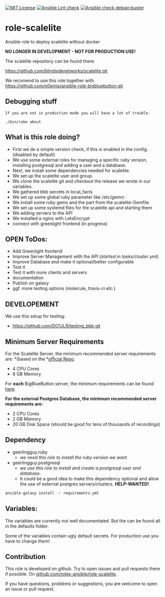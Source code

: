 [![MIT License](https://raw.githubusercontent.com/roles-ansible/role-scalelite/master/.github/license.svg?sanitize=true)](https://github.com/roles-ansible/role_scalelite/blob/master/LICENSE)
[![Ansible Lint check](https://github.com/roles-ansible/role-scalelite/workflows/Ansible%20Lint%20check/badge.svg)](https://github.com/roles-ansible/role-scalelite/actions?query=workflow%3A%22Ansible+Lint+check%22)
[![Ansible check debian:buster](https://github.com/roles-ansible/role-scalelite/workflows/Ansible%20check%20debian:buster/badge.svg)](https://github.com/roles-ansible/role-scalelite/actions?query=workflow%3A%22Ansible+check+debian%3Abuster%22)

# role-scalelite
Ansible role to deploy scalelite without docker

**NO LONGER IN DEVELOPMENT - NOT FOR PRODUCTION USE!**

The scalelite repository can be found there:

https://github.com/blindsidenetworks/scalelite.git
<!-- https://github.com/blindsidenetworks/scalelite/blob/master/Dockerfile#L58-L62 -->

We recomend to use this role together with https://github.com/n0emis/ansible-role-bigbluebutton.git

 Debugging stuff
-----------
```
If you are not in production mode you will have a lot of trouble.

./bin/rake about
```

 What is this role doing?
--------------------
 + First we do a simple version check, if this is enabled in the config. (disabled by default)
 + We use some external roles for managing a specific ruby version, installing postgresql and adding a user and a database.
 + Next, we install some dependencies needed for scalelite.
 + We set up the scalelite user and group.
 + We clone the scalelite git and checkout the release we wrote in our variables.
 + We gathered bbb secrets in local_facts
 + We set up some global ruby parameter like /etc/gemrc
 + We install some ruby gems and the part from the scalelite-Gemfile
 + We set up some systemd files for the scalelite api and starting them
 + We adding servers to the API
 + We installed a nginx with LetsEncrypt
 + connect with greenlight frontend (in progress)

 OPEN ToDos:
-------
+ Add Greenlight frontend
+ Improve Server Management with the API *(started in tasks/cluster*.yml)
+ Improve Database and make it optional/better configurable
+ Test it
+ Test it with more clients and servers
+ documentation
+ Publish on galaxy
+ ggf. more testing options (molecule, travis-ci etc.)

 DEVELOPEMENT
---------
We use this setup for testing:
 + https://github.com/DO1JLR/testing_bbb.git


 Minimum Server Requirements
-----------------------
For the Scalelite Server, the minimum recommended server requirements are: *(based on the *[official Repo](https://github.com/blindsidenetworks/scalelite.git).

 + 4 CPU Cores
 + 8 GB Memory

For **each** BigBlueButton server, the minimum requirements can be found [here](http://docs.bigbluebutton.org/2.2/install.html#minimum-server-requirements).

**For the external Postgres Database, the minimum recommended server requirements are:**
- 2 CPU Cores
- 2 GB Memory
- 20 GB Disk Space (should be good for tens of thousands of recordings)

 Dependency
------
 + geerlingguy.ruby
   * *we need this role to install the ruby version we want*
 + geerlingguy.postgresql
   * *we use this role to install and create a postgresql user and database.*
   * It could be a good idea to make this dependency optional and allow the use of external postgres servers/clusters. **HELP-WANTED!**


```bash
ansible-galaxy install -r requirements.yml
```

 Variables:
------------
The variables are currently not well documentated. But the can be found all in the defaults folder.

Some of the variables contain ugly default secrets. For production use you have to change them!

 Contribution
--------------
This role is developed on github. Try to open issues and pull requests there if possible. On [github.com/roles-ansible/role-scalelite](https://github.com/roles-ansible/role-scalelite.git).

If you have questions, problems or suggestions, you are welcome to open an issue or pull request.
